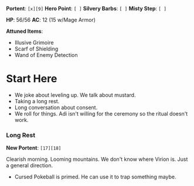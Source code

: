 **Portent**: `[x][9]`
**Hero Point**: `[ ]`
**Silvery Barbs**: `[ ]`
**Misty Step**: `[ ]`

**HP**: 56/56
**AC**: 12 (15 w/Mage Armor)

**Attuned Items**:
- Illusive Grimoire
- Scarf of Shielding
- Wand of Enemy Detection
# Start Here
- We joke about leveling up. We talk about mustard.
- Taking a long rest.
- Long conversation about consent.
- We roll for things. Adi isn't willing for the ceremony so the ritual doesn't work.

### Long Rest
**New Portent**: `[17][18]`

Clearish morning. Looming mountains. We don't know where Virion is. Just a general direction.

- Cursed Pokeball is primed. He can use it to trap something maybe.